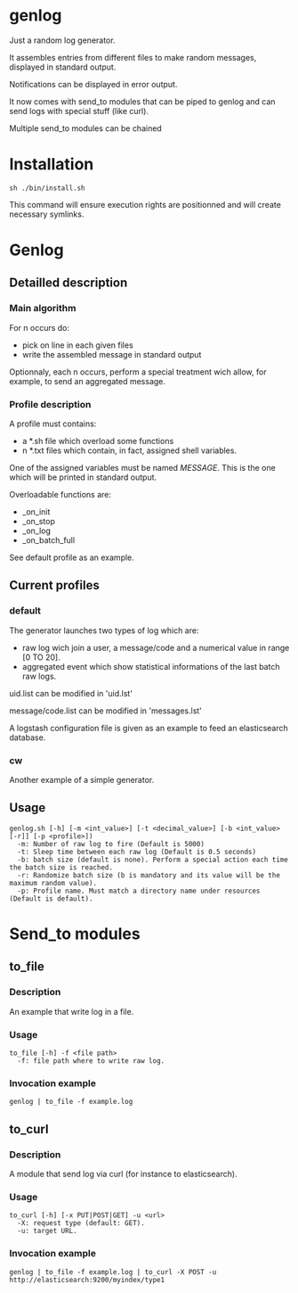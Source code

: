 genlog
=========

Just a random log generator.

It assembles entries from different files to make random messages, displayed in standard output.

Notifications can be displayed in error output.

It now comes with send_to modules that can be piped to genlog and can send logs with special stuff (like curl).

Multiple send_to modules can be chained

# Installation
    sh ./bin/install.sh

This command will ensure execution rights are positionned and will create necessary symlinks.

# Genlog
## Detailled description
### Main algorithm
For n occurs do:

 - pick on line in each given files
 - write the assembled message in standard output

Optionnaly, each n occurs, perform a special treatment wich allow, for example, to send an aggregated message.

### Profile description
A profile must contains:

 - a *.sh file which overload some functions
 - n *.txt files which contain, in fact, assigned shell variables.

One of the assigned variables must be named _MESSAGE_. This is the one which will be printed in standard output.

Overloadable functions are:

 - \_on\_init
 - \_on\_stop
 - \_on\_log
 - \_on\_batch_full

See default profile as an example.

## Current profiles
### default

The generator launches two types of log which are:

 - raw log wich join a user, a message/code and a numerical value in range [0 TO 20].
 - aggregated event which show statistical informations of the last batch raw logs.

uid.list can be modified in 'uid.lst'

message/code.list can be modified in 'messages.lst'

A logstash configuration file is given as an example to feed an elasticsearch database.

### cw
Another example of a simple generator.

## Usage
    genlog.sh [-h] [-m <int_value>] [-t <decimal_value>] [-b <int_value> [-r]] [-p <profile>])
      -m: Number of raw log to fire (Default is 5000)
      -t: Sleep time between each raw log (Default is 0.5 seconds)
      -b: batch size (default is none). Perform a special action each time the batch size is reached.
      -r: Randomize batch size (b is mandatory and its value will be the maximum random value).
      -p: Profile name. Must match a directory name under resources (Default is default).

# Send_to modules
## to_file
### Description
An example that write log in a file.

### Usage
    to_file [-h] -f <file path>
      -f: file path where to write raw log.

### Invocation example
    genlog | to_file -f example.log

## to_curl
### Description
A module that send log via curl (for instance to elasticsearch).

### Usage
    to_curl [-h] [-x PUT|POST|GET] -u <url>
      -X: request type (default: GET).
      -u: target URL.

### Invocation example
    genlog | to_file -f example.log | to_curl -X POST -u http://elasticsearch:9200/myindex/type1


